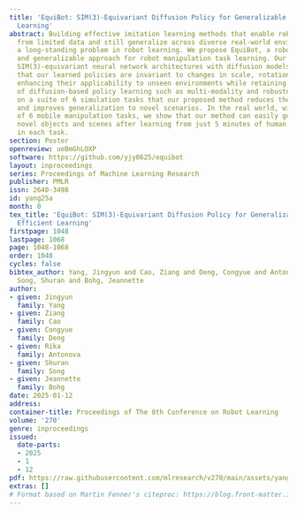 ```yaml
---
title: 'EquiBot: SIM(3)-Equivariant Diffusion Policy for Generalizable and Data Efficient
  Learning'
abstract: Building effective imitation learning methods that enable robots to learn
  from limited data and still generalize across diverse real-world environments is
  a long-standing problem in robot learning. We propose EquiBot, a robust, data-efficient,
  and generalizable approach for robot manipulation task learning. Our approach combines
  SIM(3)-equivariant neural network architectures with diffusion models. This ensures
  that our learned policies are invariant to changes in scale, rotation, and translation,
  enhancing their applicability to unseen environments while retaining the benefits
  of diffusion-based policy learning such as multi-modality and robustness. We show
  on a suite of 6 simulation tasks that our proposed method reduces the data requirements
  and improves generalization to novel scenarios. In the real world, with 10 variations
  of 6 mobile manipulation tasks, we show that our method can easily generalize to
  novel objects and scenes after learning from just 5 minutes of human demonstrations
  in each task.
section: Poster
openreview: ueBmGhLOXP
software: https://github.com/yjy0625/equibot
layout: inproceedings
series: Proceedings of Machine Learning Research
publisher: PMLR
issn: 2640-3498
id: yang25a
month: 0
tex_title: 'EquiBot: SIM(3)-Equivariant Diffusion Policy for Generalizable and Data
  Efficient Learning'
firstpage: 1048
lastpage: 1068
page: 1048-1068
order: 1048
cycles: false
bibtex_author: Yang, Jingyun and Cao, Ziang and Deng, Congyue and Antonova, Rika and
  Song, Shuran and Bohg, Jeannette
author:
- given: Jingyun
  family: Yang
- given: Ziang
  family: Cao
- given: Congyue
  family: Deng
- given: Rika
  family: Antonova
- given: Shuran
  family: Song
- given: Jeannette
  family: Bohg
date: 2025-01-12
address:
container-title: Proceedings of The 8th Conference on Robot Learning
volume: '270'
genre: inproceedings
issued:
  date-parts:
  - 2025
  - 1
  - 12
pdf: https://raw.githubusercontent.com/mlresearch/v270/main/assets/yang25a/yang25a.pdf
extras: []
# Format based on Martin Fenner's citeproc: https://blog.front-matter.io/posts/citeproc-yaml-for-bibliographies/
---
```

